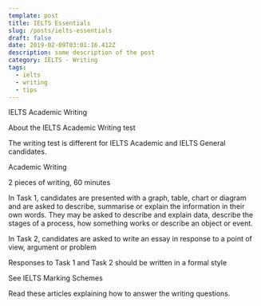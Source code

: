 ```yaml
---
template: post
title: IELTS Essentials
slug: /posts/ielts-essentials
draft: false
date: 2019-02-09T03:01:16.412Z
description: some description of the post
category: IELTS - Writing
tags:
  - ielts
  - writing
  - tips
---
```

IELTS Academic Writing

About the IELTS Academic Writing test

The writing test is different for IELTS Academic and IELTS General candidates.

Academic Writing

2 pieces of writing, 60 minutes

In Task 1, candidates are presented with a graph, table, chart or diagram and are asked to describe, summarise or explain the information in their own words. They may be asked to describe and explain data, describe the stages of a process, how something works or describe an object or event.

In Task 2, candidates are asked to write an essay in response to a point of view, argument or problem

Responses to Task 1 and Task 2 should be written in a formal style

See IELTS Marking Schemes

Read these articles explaining how to answer the writing questions.
